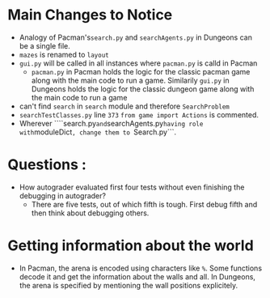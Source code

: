 # Main Changes to Notice
* Analogy of Pacman's```search.py``` and ```searchAgents.py``` in Dungeons can be a single file. 
* ```mazes``` is renamed to ```layout```
* ```gui.py``` will be called in all instances where ```pacman.py``` is calld in Pacman
	* ```pacman.py``` in Pacman holds the logic for the classic pacman game along with the main code to run a game. Similarily ```gui.py``` in Dungeons holds the logic for the classic dungeon game along with the main code to run a game
* can't find ```search``` in ```search``` module and therefore ```SearchProblem```
* ```searchTestClasses.py``` line ```373``` ```from game import Actions``` is commented. 
* Wherever ````search.py``` and ```searchAgents.py``` having role with ```moduleDict```, change them to ```Search.py```. 
# Questions : 
* How autograder evaluated first four tests without even finishing the debugging in autograder? 
	* There are five tests, out of which fifth is tough. First debug fifth and then think about debugging others. 

# Getting information about the world 
* In Pacman, the arena is encoded using characters like ```%```. Some functions decode it and get the information about the walls and all. In Dungeons, the arena is specified by mentioning the wall positions explicitely.
